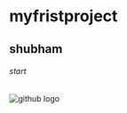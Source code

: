 # myfristproject <p1>
## shubham <p2>
###### start <p3>

![github logo](https://giphy.com/gifs/digitalpratik-hello-hi-there-SUbYK8slyVWbmHc5R9)
